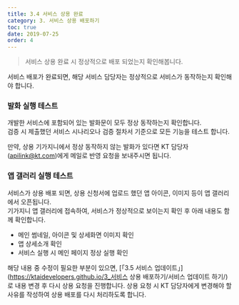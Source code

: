```yaml
---
title: 3.4 서비스 상용 완료
category: 3. 서비스 상용 배포하기
toc: true
date: 2019-07-25
order: 4
---
```


> 서비스 상용 완료 시 정상적으로 배포 되었는지 확인해봅니다.

서비스 배포가 완료되면, 해당 서비스 담당자는 정상적으로 서비스가 동작하는지 확인해야 합니다. 

### 발화 실행 테스트

개발한 서비스에 포함되어 있는 발화문이 모두 정상 동작하는지 확인합니다.   
검증 시 제출했던 서비스 시나리오나 검증 절차서 기준으로 모든 기능을 테스트 합니다.

만약, 상용 기가지니에서 정상 동작하지 않는 발화가 있다면 KT 담당자(apilink@kt.com)에게 메일로 반영 요청을 보내주시면 됩니다.   

### 앱 갤러리 실행 테스트

서비스가 상용 배포 되면, 상용 신청서에 업로드 했던 앱 아이콘, 이미지 등이 앱 갤러리에서 오픈됩니다.  
기가지니 앱 갤러리에 접속하여, 서비스가 정상적으로 보이는지 확인 후 아래 내용도 함께 확인합니다.

- 메인 썸네일, 아이콘 및 상세화면 이미지 확인
- 앱 상세소개 확인
- 서비스 실행 시 메인 페이지 정상 실행 확인

해당 내용 중 수정이 필요한 부분이 있으면, [「3.5 서비스 업데이트」](https://ktaidevelopers.github.io/3_서비스 상용 배포하기/서비스 업데이트 하기/) 로 내용 변경 후 다시 상용 요청을 진행합니다. 상용 요청 시 KT 담당자에게 변경해야 할 사유를 작성하여 상용 배포를 다시 처리하도록 합니다.